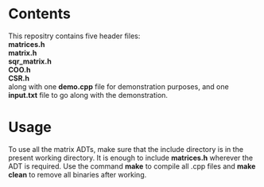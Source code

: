 # Contents
This repositry contains five header files: <br>
**matrices.h <br>
matrix.h <br>
sqr_matrix.h <br>
COO.h <br>
CSR.h** <br>
along with one **demo.cpp** file for demonstration purposes,
and one **input.txt** file to go along with the demonstration.
# Usage
To use all the matrix ADTs, make sure that the include directory is in the present working directory. 
It is enough to include **matrices.h** wherever the ADT is required.
Use the command **make** to compile all .cpp files and **make clean** to remove all binaries after working.
